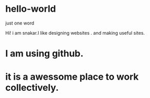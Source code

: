 # hello-world




just one word


Hi! i am snakar.I like designing websites .
and making useful sites.

# I am using github.

# it is a awessome place to work collectively.
